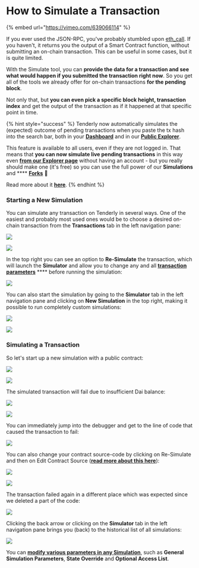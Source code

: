 # How to Simulate a Transaction

{% embed url="https://vimeo.com/639066114" %}

If you ever used the JSON-RPC, you've probably stumbled upon [eth\_call](https://github.com/ethereum/wiki/wiki/JSON-RPC#eth\_call). If you haven't, it returns you the output of a Smart Contract function, without submitting an on-chain transaction. This can be useful in some cases, but it is quite limited.

With the Simulate tool, you can **provide the data for a transaction and see what would happen if you submitted the transaction right now**. So you get all of the tools we already offer for on-chain transactions **for the pending block**.&#x20;

Not only that, but **you can even pick a specific block height, transaction index** and get the output of the transaction as if it happened at that specific point in time.

{% hint style="success" %}
Tenderly now automatically simulates the (expected) outcome of pending transactions when you paste the tx hash into the search bar, both in your [**Dashboard**](https://dashboard.tenderly.co/) and in our [**Public Explorer**](https://dashboard.tenderly.co/explorer).

This feature is available to all users, even if they are not logged in. That means that **you can now simulate live pending transactions** in this way even [**from our Explorer page**](https://dashboard.tenderly.co/explorer) without having an account - but you really should make one (it's free) so you can use the full power of our **Simulations** and **** [**Forks**](../how-to-create-a-fork/) 🚀

Read more about it [**here**](../../monitoring/contracts/mempool-and-simulating-pending-transactions.md).
{% endhint %}

### Starting a New Simulation

You can simulate any transaction on Tenderly in several ways. One of the easiest and probably most used ones would be to choose a desired on-chain transaction from the **Transactions** tab in the left navigation pane:

![](<../../.gitbook/assets/Screenshot 2021-10-14 at 17.00.15.png>)

![](<../../.gitbook/assets/Screenshot 2021-10-14 at 17.00.34.png>)

In the top right you can see an option to **Re-Simulate** the transaction, which will launch the **Simulator** and allow you to change any and all [**transaction parameters**](transaction-parameters.md) **** before running the simulation:

![](<../../.gitbook/assets/Screenshot 2022-02-25 at 10.50.15.png>)

You can also start the simulation by going to the **Simulator** tab in the left navigation pane and clicking on **New Simulation** in the top right, making it possible to run completely custom simulations:

![](<../../.gitbook/assets/Screenshot 2021-10-14 at 17.04.05.png>)

![](<../../.gitbook/assets/Screenshot 2022-02-25 at 10.50.40.png>)

### Simulating a Transaction

So let's start up a new simulation with a public contract:

![](<../../.gitbook/assets/Screenshot 2021-10-15 at 09.40.19.png>)

![](<../../.gitbook/assets/Screenshot 2021-10-15 at 09.50.37.png>)

The simulated transaction will fail due to insufficient Dai balance:

![](<../../.gitbook/assets/Screenshot 2021-10-15 at 09.50.56.png>)

![](<../../.gitbook/assets/Screenshot 2021-10-15 at 09.51.46.png>)

You can immediately jump into the debugger and get to the line of code that caused the transaction to fail:

![](<../../.gitbook/assets/Screenshot 2021-10-15 at 09.56.14.png>)

You can also change your contract source-code by clicking on Re-Simulate and then on Edit Contract Source ([**read more about this here**](editing-contract-source.md)):

![](<../../.gitbook/assets/Screenshot 2021-10-15 at 09.58.46 (1).png>)

![](<../../.gitbook/assets/Screenshot 2021-10-15 at 09.59.16 (1).png>)

The transaction failed again in a different place which was expected since we deleted a part of the code:

![](<../../.gitbook/assets/Screenshot 2021-10-15 at 10.01.36.png>)

Clicking the back arrow or clicking on the **Simulator** tab in the left navigation pane brings you (back) to the historical list of all simulations:

![](<../../.gitbook/assets/Screenshot 2021-10-15 at 10.19.02.png>)

You can [**modify various parameters in any Simulation**](transaction-parameters.md), such as **General Simulation Parameters**, **State Override** and **Optional Access List**.
